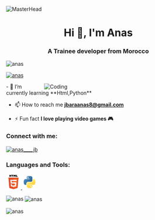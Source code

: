 ![MasterHead](https://camo.githubusercontent.com/48ec00ed4c84e771db4a1db90b56352923a8d644452a32b434d68e97006c9337/68747470733a2f2f63686b736b696c6c732e636f6d2f77702d636f6e74656e742f75706c6f6164732f323032302f30342f504e432d416e696d617465642d42616e6e6572732e676966)
<h1 align="center">Hi 👋, I'm Anas</h1>
<h3 align="center">A Trainee developer from Morocco</h3>

<p align="left"> <img src="https://komarev.com/ghpvc/?username=anas&label=Profile%20views&color=0e75b6&style=flat" alt="anas" /> </p>

<p align="left"> <a href="https://github.com/ryo-ma/github-profile-trophy"><img src="https://github-profile-trophy.vercel.app/?username=anas" alt="anas" /></a> </p>
<img align="right" alt="Coding" width="400" src="https://camo.githubusercontent.com/53e2d5e6937554a96b9299b5d38e39080ab9281af5c888aa5b06b86312ccdccd/68747470733a2f2f63646e2e66696c65737461636b636f6e74656e742e636f6d2f6566625352313868543575524b756f307a6f4d41">
- 🌱 I’m currently learning **Html,Python**

- 📫 How to reach me **jbaraanas8@gmail.com**

- ⚡ Fun fact **I love playing video games 🎮**

<h3 align="left">Connect with me:</h3>
<p align="left">
<a href="https://instagram.com/anas____jb" target="blank"><img align="center" src="https://raw.githubusercontent.com/rahuldkjain/github-profile-readme-generator/master/src/images/icons/Social/instagram.svg" alt="anas____jb" height="30" width="40" /></a>
</p>

<h3 align="left">Languages and Tools:</h3>
<p align="left"> <a href="https://www.w3.org/html/" target="_blank" rel="noreferrer"> <img src="https://raw.githubusercontent.com/devicons/devicon/master/icons/html5/html5-original-wordmark.svg" alt="html5" width="40" height="40"/> </a> <a href="https://www.python.org" target="_blank" rel="noreferrer"> <img src="https://raw.githubusercontent.com/devicons/devicon/master/icons/python/python-original.svg" alt="python" width="40" height="40"/> </a> </p>

<p><img align="left" src="https://github-readme-stats.vercel.app/api/top-langs?username=anas&show_icons=true&locale=en&layout=compact" alt="anas" /></p>

<p>&nbsp;<img align="center" src="https://github-readme-stats.vercel.app/api?username=anas&show_icons=true&locale=en" alt="anas" /></p>

<p><img align="center" src="https://github-readme-streak-stats.herokuapp.com/?user=anas&" alt="anas" /></p>
